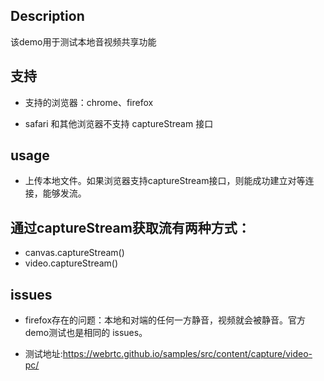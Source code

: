 ## Description

该demo用于测试本地音视频共享功能

## 支持

- 支持的浏览器：chrome、firefox

- safari 和其他浏览器不支持 captureStream 接口


## usage

- 上传本地文件。如果浏览器支持captureStream接口，则能成功建立对等连接，能够发流。


## 通过captureStream获取流有两种方式：

- canvas.captureStream()
- video.captureStream()


## issues

- firefox存在的问题：本地和对端的任何一方静音，视频就会被静音。官方demo测试也是相同的 issues。

- 测试地址:https://webrtc.github.io/samples/src/content/capture/video-pc/


